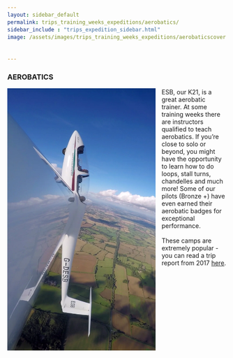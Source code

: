```yaml
---
layout: sidebar_default
permalink: trips_training_weeks_expeditions/aerobatics/
sidebar_include : "trips_expedition_sidebar.html"
image: /assets/images/trips_training_weeks_expeditions/aerobaticscover.webp


---
```

### AEROBATICS

<div style="display: flex; align-items: flex-start; gap: 1em;">
  <img src="/assets/images/trips_training_weeks_expeditions/aerobatics.jpg.webp" alt="Aerobatics glider" style="width: 100%; max-width: 340px;">
  <div>
    ESB, our K21, is a great aerobatic trainer. At some training weeks there are instructors qualified to teach aerobatics. If you’re close to solo or beyond, you might have the opportunity to learn how to do loops, stall turns, chandelles and much more! Some of our pilots (Bronze +) have even earned their aerobatic badges for exceptional performance. 
    <br><br>
    These camps are extremely popular - you can read a trip report from 2017 <a href="https://drive.google.com/file/d/1JkfuHHIvkd_qq_nqq0qtcwBdDzbauTTD/view?usp=sharing">here</a>.
    
  </div>
</div>
